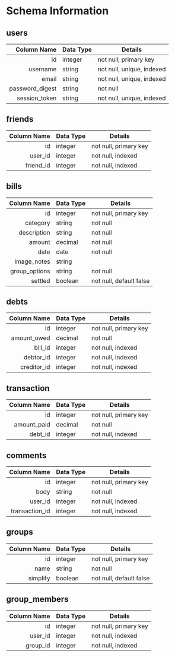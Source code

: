 # Schema Information

## users
|     Column Name | Data Type | Details                   |
|----------------:|-----------|---------------------------|
| id              | integer   | not null, primary key     |
| username        | string    | not null, unique, indexed |
| email           | string    | not null, unique, indexed |
| password_digest | string    | not null                  |
| session_token   | string    | not null, unique, indexed |

## friends
| Column Name | Data Type | Details               |
|------------:|-----------|-----------------------|
| id          | integer   | not null, primary key |
| user_id     | integer   | not null, indexed     |
| friend_id   | integer   | not null, indexed     |

## bills
|   Column Name | Data Type | Details                |
|--------------:|-----------|------------------------|
| id            | integer   | not null, primary key  |
| category      | string    | not null               |
| description   | string    | not null               |
| amount        | decimal   | not null               |
| date          | date      | not null               |
| image_notes   | string    |                        |
| group_options | string    | not null               |
| settled       | boolean   | not null, default false|

## debts
| Column Name | Data Type | Details                 |
|------------:|-----------|-------------------------|
| id          | integer   | not null, primary key   |
| amount_owed | decimal   | not null                |
| bill_id     | integer   | not null, indexed       |
| debtor_id   | integer   | not null, indexed       |
| creditor_id | integer   | not null, indexed       |

## transaction
| Column Name | Data Type | Details                 |
|------------:|-----------|-------------------------|
| id          | integer   | not null, primary key   |
| amount_paid | decimal   | not null                |
| debt_id     | integer   | not null, indexed       |

## comments
|    Column Name | Data Type | Details               |
|---------------:|-----------|-----------------------|
| id             | integer   | not null, primary key |
| body           | string    | not null              |
| user_id        | integer   | not null, indexed     |
| transaction_id | integer   | not null, indexed     |

## groups
| Column Name | Data Type | Details                 |
|------------:|-----------|-------------------------|
| id          | integer   | not null, primary key   |
| name        | string    | not null                |
| simplify    | boolean   | not null, default false |

## group_members
| Column Name | Data Type | Details               |
|------------:|-----------|-----------------------|
| id          | integer   | not null, primary key |
| user_id     | integer   | not null, indexed     |
| group_id    | integer   | not null, indexed     |
